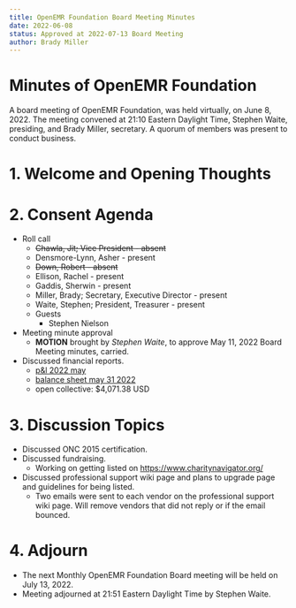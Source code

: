 ```yaml
---
title: OpenEMR Foundation Board Meeting Minutes
date: 2022-06-08
status: Approved at 2022-07-13 Board Meeting
author: Brady Miller
---
```


# Minutes of OpenEMR Foundation

A board meeting of OpenEMR Foundation, was held virtually, on June 8, 2022. The meeting
convened at 21:10 Eastern Daylight Time, Stephen Waite, presiding, and Brady Miller, secretary.
A quorum of members was present to conduct business.

# 1. Welcome and Opening Thoughts

# 2. Consent Agenda
  - Roll call
    - ~~Chawla, Jit; Vice President - absent~~
    - Densmore-Lynn, Asher - present
    - ~~Down, Robert - absent~~
    - Ellison, Rachel - present
    - Gaddis, Sherwin - present
    - Miller, Brady; Secretary, Executive Director - present
    - Waite, Stephen; President, Treasurer - present
    - Guests
      - Stephen Nielson
  - Meeting minute approval
    - **MOTION** brought by _Stephen Waite_, to approve May 11, 2022 Board Meeting minutes, carried.
  - Discussed financial reports.
    - [p&l 2022 may](https://community.open-emr.org/uploads/short-url/aT3LEKcJji5iIYLFkJ2Huf4GItV.pdf)
    - [balance sheet may 31 2022](https://community.open-emr.org/uploads/short-url/shL1QwgS0OGrEkgDUvuFxv4TG6c.pdf)
    - open collective: $4,071.38 USD

# 3. Discussion Topics
  - Discussed ONC 2015 certification.
  - Discussed fundraising.
    - Working on getting listed on https://www.charitynavigator.org/
  - Discussed professional support wiki page and plans to upgrade page and guidelines for being listed.
    - Two emails were sent to each vendor on the professional support wiki page. Will remove vendors that did not reply or if the email bounced.

# 4. Adjourn
  - The next Monthly OpenEMR Foundation Board meeting will be held on July 13, 2022.
  - Meeting adjourned at 21:51 Eastern Daylight Time by Stephen Waite.
